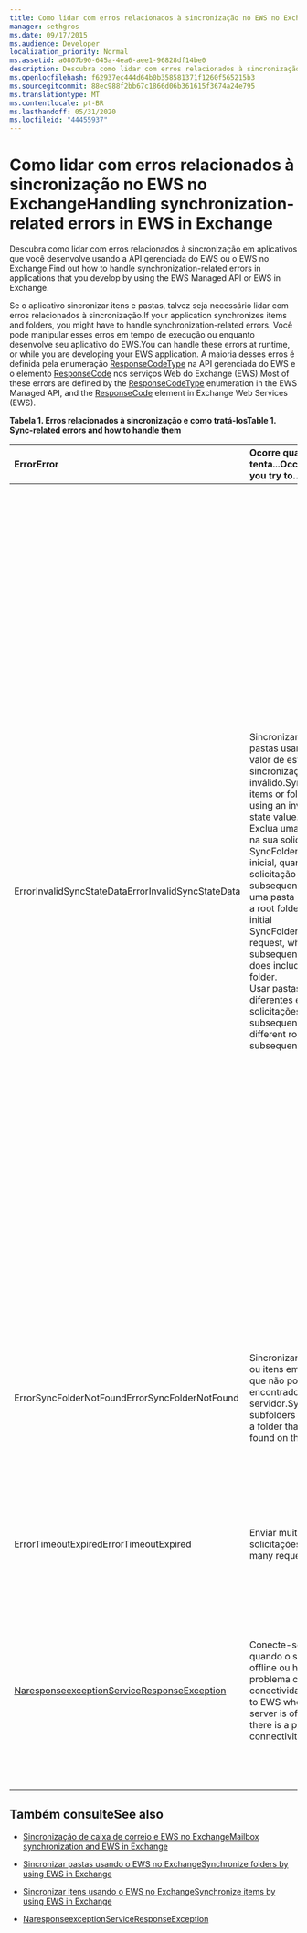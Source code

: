 ```yaml
---
title: Como lidar com erros relacionados à sincronização no EWS no Exchange
manager: sethgros
ms.date: 09/17/2015
ms.audience: Developer
localization_priority: Normal
ms.assetid: a0807b90-645a-4ea6-aee1-96828df14be0
description: Descubra como lidar com erros relacionados à sincronização em aplicativos que você desenvolve usando a API gerenciada do EWS ou o EWS no Exchange.
ms.openlocfilehash: f62937ec444d64b0b358581371f1260f565215b3
ms.sourcegitcommit: 88ec988f2bb67c1866d06b361615f3674a24e795
ms.translationtype: MT
ms.contentlocale: pt-BR
ms.lasthandoff: 05/31/2020
ms.locfileid: "44455937"
---
```

# <a name="handling-synchronization-related-errors-in-ews-in-exchange"></a><span data-ttu-id="55e12-103">Como lidar com erros relacionados à sincronização no EWS no Exchange</span><span class="sxs-lookup"><span data-stu-id="55e12-103">Handling synchronization-related errors in EWS in Exchange</span></span>

<span data-ttu-id="55e12-104">Descubra como lidar com erros relacionados à sincronização em aplicativos que você desenvolve usando a API gerenciada do EWS ou o EWS no Exchange.</span><span class="sxs-lookup"><span data-stu-id="55e12-104">Find out how to handle synchronization-related errors in applications that you develop by using the EWS Managed API or EWS in Exchange.</span></span>
  
<span data-ttu-id="55e12-105">Se o aplicativo sincronizar itens e pastas, talvez seja necessário lidar com erros relacionados à sincronização.</span><span class="sxs-lookup"><span data-stu-id="55e12-105">If your application synchronizes items and folders, you might have to handle synchronization-related errors.</span></span> <span data-ttu-id="55e12-106">Você pode manipular esses erros em tempo de execução ou enquanto desenvolve seu aplicativo do EWS.</span><span class="sxs-lookup"><span data-stu-id="55e12-106">You can handle these errors at runtime, or while you are developing your EWS application.</span></span> <span data-ttu-id="55e12-107">A maioria desses erros é definida pela enumeração [ResponseCodeType](https://msdn.microsoft.com/library/exchangewebservices.responsecodetype%28v=exchg.80%29.aspx) na API gerenciada do EWS e o elemento [ResponseCode](https://msdn.microsoft.com/library/aa580757%28v=exchg.150%29.aspx) nos serviços Web do Exchange (EWS).</span><span class="sxs-lookup"><span data-stu-id="55e12-107">Most of these errors are defined by the [ResponseCodeType](https://msdn.microsoft.com/library/exchangewebservices.responsecodetype%28v=exchg.80%29.aspx) enumeration in the EWS Managed API, and the [ResponseCode](https://msdn.microsoft.com/library/aa580757%28v=exchg.150%29.aspx) element in Exchange Web Services (EWS).</span></span> 
  
<span data-ttu-id="55e12-108">**Tabela 1. Erros relacionados à sincronização e como tratá-los**</span><span class="sxs-lookup"><span data-stu-id="55e12-108">**Table 1. Sync-related errors and how to handle them**</span></span>

|<span data-ttu-id="55e12-109">**Error**</span><span class="sxs-lookup"><span data-stu-id="55e12-109">**Error**</span></span>|<span data-ttu-id="55e12-110">**Ocorre quando você tenta...**</span><span class="sxs-lookup"><span data-stu-id="55e12-110">**Occurs when you try to…**</span></span>|<span data-ttu-id="55e12-111">**Manipulá-lo pelo …**</span><span class="sxs-lookup"><span data-stu-id="55e12-111">**Handle it by…**</span></span>|
|:-----|:-----|:-----|
|<span data-ttu-id="55e12-112">ErrorInvalidSyncStateData</span><span class="sxs-lookup"><span data-stu-id="55e12-112">ErrorInvalidSyncStateData</span></span>  <br/> | <span data-ttu-id="55e12-113">Sincronizar itens ou pastas usando um valor de estado de sincronização inválido.</span><span class="sxs-lookup"><span data-stu-id="55e12-113">Synchronize items or folders by using an invalid sync state value.</span></span>  <br/>  <span data-ttu-id="55e12-114">Exclua uma pasta raiz na sua solicitação SyncFolderHierarchy inicial, quando sua solicitação subsequente incluir uma pasta raiz.</span><span class="sxs-lookup"><span data-stu-id="55e12-114">Exclude a root folder in your initial SyncFolderHierarchy request, when your subsequent request does include a root folder.</span></span>  <br/>  <span data-ttu-id="55e12-115">Usar pastas raiz diferentes em solicitações subsequentes.</span><span class="sxs-lookup"><span data-stu-id="55e12-115">Use different root folders in subsequent requests.</span></span>  <br/> | <span data-ttu-id="55e12-116">Garantir que o valor de estado de sincronização que você está enviando corresponde ao valor de estado de sincronização retornado durante uma sincronização anterior.</span><span class="sxs-lookup"><span data-stu-id="55e12-116">Ensuring that the sync state value you are sending matches the sync state value returned during a previous synchronization.</span></span>  <br/>  <span data-ttu-id="55e12-117">Garantir que você não esteja enviando o estado de sincronização para a hierarquia de pastas ao tentar sincronizar itens e vice-versa.</span><span class="sxs-lookup"><span data-stu-id="55e12-117">Ensuring that you are not sending the sync state for the folder hierarchy when you attempt to sync items, and vice versa.</span></span>  <br/>  <span data-ttu-id="55e12-118">Garantir que você esteja enviando o estado de sincronização para a pasta raiz correta.</span><span class="sxs-lookup"><span data-stu-id="55e12-118">Ensuring that you are sending the sync state for the correct root folder.</span></span>  <br/>  <span data-ttu-id="55e12-119">Garantir que a mesma pasta raiz seja especificada em cada solicitação.</span><span class="sxs-lookup"><span data-stu-id="55e12-119">Ensuring that the same root folder is specified in each request.</span></span>  <br/>  <span data-ttu-id="55e12-120">Garantir que a solicitação anterior não especificou uma pasta raiz de NULL, enquanto a solicitação atual inclui uma pasta raiz da raiz.</span><span class="sxs-lookup"><span data-stu-id="55e12-120">Ensuring that the previous request did not specify a root folder of null, while the current request includes a root folder of root.</span></span> <span data-ttu-id="55e12-121">NULL e root não são tratados da mesma.</span><span class="sxs-lookup"><span data-stu-id="55e12-121">Null and root are not treated the same.</span></span>  <br/> |
|<span data-ttu-id="55e12-122">ErrorSyncFolderNotFound</span><span class="sxs-lookup"><span data-stu-id="55e12-122">ErrorSyncFolderNotFound</span></span>  <br/> |<span data-ttu-id="55e12-123">Sincronizar subpastas ou itens em uma pasta que não pode ser encontrado no servidor.</span><span class="sxs-lookup"><span data-stu-id="55e12-123">Synchronize subfolders or items in a folder that cannot be found on the server.</span></span>  <br/> |<span data-ttu-id="55e12-124">Garantir que a ID da pasta especificada na solicitação corresponda a uma ID de pasta retornada do servidor em uma resposta de sincronização anterior.</span><span class="sxs-lookup"><span data-stu-id="55e12-124">Ensuring that the folder ID specified in the request matches a folder ID returned from the server in a previous sync response.</span></span>  <br/> |
|<span data-ttu-id="55e12-125">ErrorTimeoutExpired</span><span class="sxs-lookup"><span data-stu-id="55e12-125">ErrorTimeoutExpired</span></span>  <br/> |<span data-ttu-id="55e12-126">Enviar muitas solicitações.</span><span class="sxs-lookup"><span data-stu-id="55e12-126">Send too many requests.</span></span>  <br/> |<span data-ttu-id="55e12-127">Limitar seus lotes a 10 itens por lote para evitar a [limitação](ews-throttling-in-exchange.md).</span><span class="sxs-lookup"><span data-stu-id="55e12-127">Limiting your batches to 10 items per batch to avoid getting [throttled](ews-throttling-in-exchange.md).</span></span>  <br/> |
|[<span data-ttu-id="55e12-128">Naresponseexception</span><span class="sxs-lookup"><span data-stu-id="55e12-128">ServiceResponseException</span></span>](https://msdn.microsoft.com/library/microsoft.exchange.webservices.data.serviceresponseexception%28v=exchg.80%29.aspx) <br/> |<span data-ttu-id="55e12-129">Conecte-se ao EWS quando o servidor está offline ou há um problema com a conectividade.</span><span class="sxs-lookup"><span data-stu-id="55e12-129">Connect to EWS when the server is offline or there is a problem with connectivity.</span></span>  <br/> |<span data-ttu-id="55e12-130">Verificar a conectividade com o servidor e repetir sua solicitação mais tarde.</span><span class="sxs-lookup"><span data-stu-id="55e12-130">Checking connectivity with the server and retrying your request later.</span></span> <span data-ttu-id="55e12-131">Isso provavelmente é um erro de serviço transitório ou um erro de rede.</span><span class="sxs-lookup"><span data-stu-id="55e12-131">This is likely a transient service error or network error.</span></span>  <br/> |
   
## <a name="see-also"></a><span data-ttu-id="55e12-132">Também consulte</span><span class="sxs-lookup"><span data-stu-id="55e12-132">See also</span></span>


- [<span data-ttu-id="55e12-133">Sincronização de caixa de correio e EWS no Exchange</span><span class="sxs-lookup"><span data-stu-id="55e12-133">Mailbox synchronization and EWS in Exchange</span></span>](mailbox-synchronization-and-ews-in-exchange.md)
    
- [<span data-ttu-id="55e12-134">Sincronizar pastas usando o EWS no Exchange</span><span class="sxs-lookup"><span data-stu-id="55e12-134">Synchronize folders by using EWS in Exchange</span></span>](how-to-synchronize-folders-by-using-ews-in-exchange.md)
    
- [<span data-ttu-id="55e12-135">Sincronizar itens usando o EWS no Exchange</span><span class="sxs-lookup"><span data-stu-id="55e12-135">Synchronize items by using EWS in Exchange</span></span>](how-to-synchronize-items-by-using-ews-in-exchange.md)
    
- [<span data-ttu-id="55e12-136">Naresponseexception</span><span class="sxs-lookup"><span data-stu-id="55e12-136">ServiceResponseException</span></span>](https://msdn.microsoft.com/library/microsoft.exchange.webservices.data.serviceresponseexception%28v=exchg.80%29.aspx)
    

